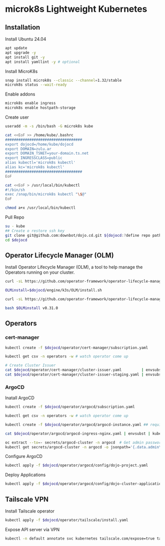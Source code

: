 microk8s Lightweight Kubernetes
===============================

Installation
------------

Install Ubuntu 24.04

```bash
apt update
apt upgrade -y
apt install git -y
apt install yamllint -y # optional
```

Install MicroK8s

```bash
snap install microk8s --classic --channel=1.32/stable
microk8s status --wait-ready
```

Enable addons

```bash 
microk8s enable ingress
microk8s enable hostpath-storage
```

Create user


```bash
useradd -m -s /bin/bash -G microk8s kube

cat <<EoF >> /home/kube/.bashrc
###################################
export dojocd=/home/kube/dojocd
export DOMAIN=zulu.ar
export DOMAIN_TSNET=your-domain.ts.net
export INGRESSCLASS=public
alias kubectl='microk8s kubectl'
alias kc='microk8s kubectl'
###################################
EoF
```

```bash
cat <<EoF > /usr/local/bin/kubectl
#!/bin/sh
exec /snap/bin/microk8s kubectl "\$@"
EoF

chmod a+x /usr/local/bin/kubectl
```

Pull Repo

```bash
su - kube
## Create o restore ssh key
git clone git@github.com:downbot/dojo.cd.git ${dojocd:?define repo path}
cd $dojocd
```


Operator Lifecycle Manager (OLM)
--------------------------------
Install Operator Lifecycle Manager (OLM), a tool to help manage the Operators running on your cluster.

```bash
curl -sL https://github.com/operator-framework/operator-lifecycle-manager/releases/download/v0.31.0/install.sh | bash -s v0.31.0
```

```bash
OLMinstall=$dojocd/engine/k3s/OLM/install.sh

curl -sL https://github.com/operator-framework/operator-lifecycle-manager/releases/download/v0.31.0/install.sh -o $OLMinstall

bash $OLMinstall v0.31.0
```

Operators
---------

### cert-manager

```bash
kubectl create -f $dojocd/operator/cert-manager/subscription.yaml

kubectl get csv -n operators -w # watch operator come up 

# Create Cluster Issuer
cat $dojocd/operator/cert-manager/cluster-issuer.yaml         | envsubst | kubectl apply -f-
cat $dojocd/operator/cert-manager/cluster-issuer-staging.yaml | envsubst | kubectl apply -f-
```

### ArgoCD

Inatall ArgoCD

```bash
kubectl create -f $dojocd/operator/argocd/subscription.yaml

kubectl get csv -n operators -w # watch operator come up

kubectl create -f $dojocd/operator/argocd/argocd-instance.yaml ## require operator to install crd

cat $dojocd/operator/argocd/argocd-ingress-nginx.yaml | envsubst | kubectl apply -f-  # create ingress routes

oc extract --to=- secrets/argocd-cluster -n argocd  # Get admin password with oc
kubectl get secrets/argocd-cluster -n argocd -o jsonpath='{.data.admin\.password}' | base64 -d
```

Configure ArgoCD

```bash
kubectl apply -f $dojocd/operator/argocd/config/dojo-project.yaml
```

Deploy Applications

```bash
kubectl apply -f $dojocd/operator/argocd/config/dojo-cluster-applicationset.yaml
```


Tailscale VPN
-------------

Install Tailscale operator

```bash
kubectl apply -f $dojocd/operator/tailscale/install.yaml
```

Expose API server vía VPN

```bash
kubectl -n default annotate svc kubernetes tailscale.com/expose=true tailscale.com/hostname=api-server
```

